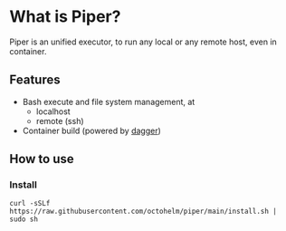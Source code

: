 # What is Piper?

Piper is an unified executor, to run any local or any remote host, even in container.

## Features

* Bash execute and file system management, at
    * localhost
    * remote (ssh)
* Container build (powered by [dagger](https://github.com/dagger/dagger))

## How to use

### Install

```shell
curl -sSLf https://raw.githubusercontent.com/octohelm/piper/main/install.sh | sudo sh
```


